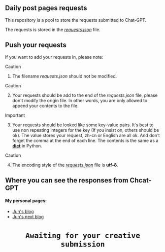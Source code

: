 ## Daily post pages requests

This repository is a pool to store the requests submitted to Chat-GPT. 

The requests is stored in the [*requests.json*](https://github.com/June976/daily-post-pages-requests/blob/main/requests.json) file.

## Push your requests

If you want to add your requests in, please note:
> [!CAUTION]
> 1. The filename *requests.json* should not be modified.

> [!CAUTION]
> 2. Your requests should be add to the end of the *requests.json* file, please don't modify the origin file. In other words, you are only allowed to append your contents to the file. 

> [!IMPORTANT]
> 3. Your requests should be looked like some key-value pairs. It's best to use non repeating integers for the key (If you insist on, others should be ok). The value stores your request, zh-cn or English are all ok. And don't forget the comma at the end of each line. The contents is the same as a [**dict**](https://docs.python.org/3/library/stdtypes.html#dict) in Python. 

> [!CAUTION]
> 4. The encoding style of the [*requests.json*](https://github.com/June976/daily-post-pages-requests/blob/main/requests.json) file is **utf-8**.

## Where you can see the responses from Chcat-GPT

#### My personal pages:

- [Jun's blog](https://www.jun997.xyz/tags/Daily-sharing/)
- [Jun's next blog](https://next.jun997.xyz/tags/Daily-sharing/)



# <center>`Awaiting for your creative submission`</center>

